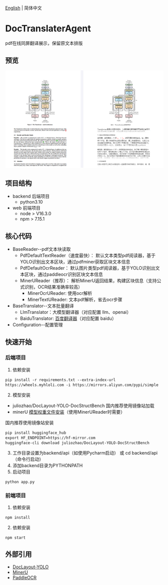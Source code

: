  [English](README.md) | 简体中文
# DocTranslaterAgent
pdf在线同屏翻译展示，保留原文本排版

## 预览
<img src="img.png"/>

## 项目结构
- backend 后端项目
  - python3.10
- web 前端项目
  - node > V16.3.0
  - npm > 7.15.1

## 核心代码
- BaseReader--pdf文本块读取
  - PdfDefaultTextReader（速度最快）： 默认文本类型pdf阅读器，基于YOLO识别出文本区块，通过pdfminer获取区块文本信息
  - PdfDefaultOcrReader： 默认图片类型pdf阅读器，基于YOLO识别出文本区块，通过paddleocr识别区块文本信息
  - MinerUReader（推荐）： 解析MinerU返回结果，构建区块信息（支持公式识别，OCR结果准确率较高）
    - MinerOcrUReader: 使用ocr解析
    - MinerTextUReader: 文本pdf解析，省去ocr步骤
- BaseTranslator--文本批量翻译
  - LlmTranslator：大模型翻译器（对应配置 llm、openai）
  - BaiduTranslator: [百度翻译器](https://fanyi-api.baidu.com/product/11)（对应配置 baidu）
- Configuration--配置管理

## 快速开始
### 后端项目
1. 依赖安装
```
pip install -r requirements.txt --extra-index-url https://wheels.myhloli.com -i https://mirrors.aliyun.com/pypi/simple
```
2. 模型安装
  - juliozhao/DocLayout-YOLO-DocStructBench 国内推荐使用镜像站加载
  - minerU [模型权重文件安装](https://mineru.readthedocs.io/zh-cn/latest/user_guide/install/download_model_weight_files.html)（使用MinerUReader时需要）

国内推荐使用镜像站安装
```commandline
pip install huggingface_hub
export HF_ENDPOINT=https://hf-mirror.com
huggingface-cli download juliozhao/DocLayout-YOLO-DocStructBench
```
3. 工作目录设置为backend/api（如使用Pycharm启动） 或 cd backend/api（命令行启动）
4. 添加backend目录为PYTHONPATH
5. 启动项目
```commandline
python app.py
```

### 前端项目
1. 依赖安装
```commandline
npm install
```
2. 依赖安装
```commandline
npm start
```


## 外部引用
- [DocLayout-YOLO](https://github.com/opendatalab/DocLayout-YOLO)
- [MinerU](https://github.com/opendatalab/MinerU)
- [PaddleOCR](https://github.com/PaddlePaddle/PaddleOCR)